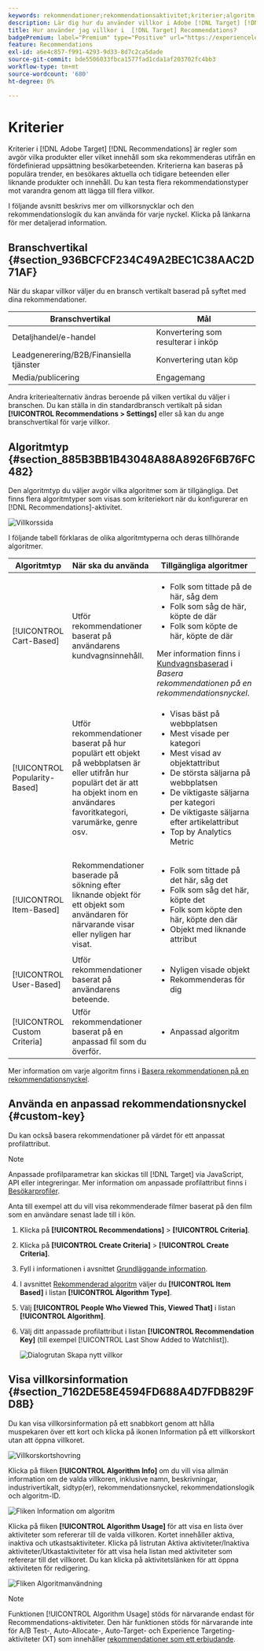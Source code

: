 ```yaml
---
keywords: rekommendationer;rekommendationsaktivitet;kriterier;algoritm;rekommendationsnyckel;anpassad nyckel;branschvertikal;återförsäljning;e-handel;lead generation;b2b;finansiella tjänster;media;publicering
description: Lär dig hur du använder villkor i Adobe [!DNL Target] [!DNL Recommendations].
title: Hur använder jag villkor i  [!DNL Target] Recommendations?
badgePremium: label="Premium" type="Positive" url="https://experienceleague.adobe.com/docs/target/using/introduction/intro.html?lang=en#premium newtab=true" tooltip="Se vad som ingår i Target Premium."
feature: Recommendations
exl-id: a6e4c857-f991-4293-9d33-8d7c2ca5dade
source-git-commit: bde5506033fbca1577fad1cda1af203702fc4bb3
workflow-type: tm+mt
source-wordcount: '680'
ht-degree: 0%

---
```


# Kriterier

Kriterier i [!DNL Adobe Target] [!DNL Recommendations] är regler som avgör vilka produkter eller vilket innehåll som ska rekommenderas utifrån en fördefinierad uppsättning besökarbeteenden. Kriterierna kan baseras på populära trender, en besökares aktuella och tidigare beteenden eller liknande produkter och innehåll. Du kan testa flera rekommendationstyper mot varandra genom att lägga till flera villkor.

I följande avsnitt beskrivs mer om villkorsnycklar och den rekommendationslogik du kan använda för varje nyckel. Klicka på länkarna för mer detaljerad information.

## Branschvertikal {#section_936BCFCF234C49A2BEC1C38AAC2D71AF}

När du skapar villkor väljer du en bransch vertikalt baserad på syftet med dina rekommendationer.

| Branschvertikal | Mål |
|--- |--- |
| Detaljhandel/e-handel | Konvertering som resulterar i inköp |
| Leadgenerering/B2B/Finansiella tjänster | Konvertering utan köp |
| Media/publicering | Engagemang |

Andra kriteriealternativ ändras beroende på vilken vertikal du väljer i branschen. Du kan ställa in din standardbransch vertikalt på sidan **[!UICONTROL Recommendations > Settings]** eller så kan du ange branschvertikal för varje villkor.

## Algoritmtyp {#section_885B3BB1B43048A88A8926F6B76FC482}

Den algoritmtyp du väljer avgör vilka algoritmer som är tillgängliga. Det finns flera algoritmtyper som visas som kriteriekort när du konfigurerar en [!DNL Recommendations]-aktivitet.

![Villkorssida](assets/criteria-page.png)

I följande tabell förklaras de olika algoritmtyperna och deras tillhörande algoritmer.

| Algoritmtyp | När ska du använda | Tillgängliga algoritmer |
| --- | --- | --- |
| [!UICONTROL Cart-Based] | Utför rekommendationer baserat på användarens kundvagnsinnehåll. | <ul><li>Folk som tittade på de här, såg dem</li><li>Folk som såg de här, köpte de där</li><li>Folk som köpte de här, köpte de där</li></ul>Mer information finns i [Kundvagnsbaserad](/help/main/c-recommendations/c-algorithms/base-the-recommendation-on-a-recommendation-key.md#cart-based) i *Basera rekommendationen på en rekommendationsnyckel*. |
| [!UICONTROL Popularity-Based] | Utför rekommendationer baserat på hur populärt ett objekt på webbplatsen är eller utifrån hur populärt det är att ha objekt inom en användares favoritkategori, varumärke, genre osv. | <ul><li>Visas bäst på webbplatsen</li><li>Mest visade per kategori</li><li>Mest visad av objektattribut</li><li>De största säljarna på webbplatsen</li><li>De viktigaste säljarna per kategori</li><li>De viktigaste säljarna efter artikelattribut</li><li>Top by Analytics Metric</li></ul> |
| [!UICONTROL Item-Based] | Rekommendationer baserade på sökning efter liknande objekt för ett objekt som användaren för närvarande visar eller nyligen har visat. | <ul><li>Folk som tittade på det här, såg det</li><li>Folk som såg det här, köpte det</li><li>Folk som köpte den här, köpte den där</li><li>Objekt med liknande attribut</li></ul> |
| [!UICONTROL User-Based] | Utför rekommendationer baserat på användarens beteende. | <ul><li>Nyligen visade objekt</li><li>Rekommenderas för dig</li></ul> |
| [!UICONTROL Custom Criteria] | Utför rekommendationer baserat på en anpassad fil som du överför. | <ul><li>Anpassad algoritm</li></ul> |

Mer information om varje algoritm finns i [Basera rekommendationen på en rekommendationsnyckel](/help/main/c-recommendations/c-algorithms/base-the-recommendation-on-a-recommendation-key.md).

## Använda en anpassad rekommendationsnyckel {#custom-key}

Du kan också basera rekommendationer på värdet för ett anpassat profilattribut.

>[!NOTE]
>
>Anpassade profilparametrar kan skickas till [!DNL Target] via JavaScript, API eller integreringar. Mer information om anpassade profilattribut finns i [Besökarprofiler](/help/main/c-target/c-visitor-profile/visitor-profile.md).

Anta till exempel att du vill visa rekommenderade filmer baserat på den film som en användare senast lade till i kön.

1. Klicka på **[!UICONTROL Recommendations]** > **[!UICONTROL Criteria]**.

1. Klicka på **[!UICONTROL Create Criteria]** > **[!UICONTROL Create Criteria]**.

1. Fyll i informationen i avsnittet [Grundläggande information](/help/main/c-recommendations/c-algorithms/create-new-algorithm.md#info).

1. I avsnittet [Rekommenderad algoritm](/help/main/c-recommendations/c-algorithms/create-new-algorithm.md#rec-algo) väljer du **[!UICONTROL Item Based]** i listan **[!UICONTROL Algorithm Type]**.

1. Välj **[!UICONTROL People Who Viewed This, Viewed That]** i listan **[!UICONTROL Algorithm]**.

1. Välj ditt anpassade profilattribut i listan **[!UICONTROL Recommendation Key]** (till exempel [!UICONTROL Last Show Added to Watchlist]).

   ![Dialogrutan Skapa nytt villkor](assets/custom-key1.png)

## Visa villkorsinformation {#section_7162DE58E4594FD688A4D7FDB829FD8B}

Du kan visa villkorsinformation på ett snabbkort genom att hålla muspekaren över ett kort och klicka på ikonen Information på ett villkorskort utan att öppna villkoret.

![Villkorskortshovring](/help/main/c-recommendations/c-algorithms/assets/criteria_hover.png)

Klicka på fliken **[!UICONTROL Algorithm Info]** om du vill visa allmän information om de valda villkoren, inklusive namn, beskrivningar, industrivertikalt, sidtyp(er), rekommendationsnyckel, rekommendationslogik och algoritm-ID.

![Fliken Information om algoritm](/help/main/c-recommendations/c-algorithms/assets/criteria_info.png)

Klicka på fliken **[!UICONTROL Algorithm Usage]** för att visa en lista över aktiviteter som refererar till de valda villkoren. Kortet innehåller aktiva, inaktiva och utkastsaktiviteter. Klicka på listrutan Aktiva aktiviteter/Inaktiva aktiviteter/Utkastaktiviteter för att visa hela listan med aktiviteter som refererar till det villkoret. Du kan klicka på aktivitetslänken för att öppna aktiviteten för redigering.

![Fliken Algoritmanvändning](/help/main/c-recommendations/c-algorithms/assets/criteria_usage.png)

>[!NOTE]
>
>Funktionen [!UICONTROL Algorithm Usage] stöds för närvarande endast för Recommendations-aktiviteter. Den här funktionen stöds för närvarande inte för A/B Test-, Auto-Allocate-, Auto-Target- och Experience Targeting-aktiviteter (XT) som innehåller [rekommendationer som ett erbjudande](/help/main/c-recommendations/recommendations-as-an-offer.md).
